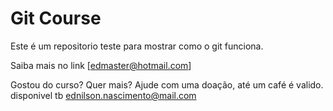 # Git Course

Este é um repositorio teste para mostrar como o git funciona. 

Saiba mais no link [edmaster@hotmail.com]

Gostou do curso? Quer mais? Ajude com uma doação, até um café é valido.
disponivel tb ednilson.nascimento@mail.com
